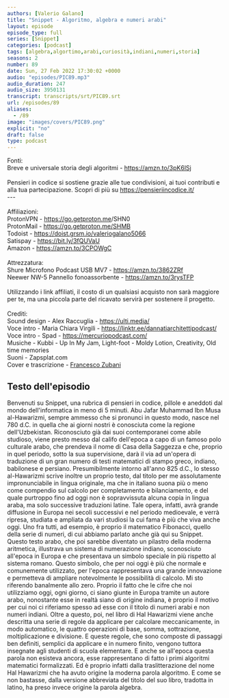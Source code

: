 ```yaml
---
authors: [Valerio Galano]
title: "Snippet - Algoritmo, algebra e numeri arabi"
layout: episode
episode_type: full
series: [Snippet]
categories: [podcast]
tags: [algebra,algortimo,arabi,curiosità,indiani,numeri,storia]
seasons: 2
number: 89
date: Sun, 27 Feb 2022 17:30:02 +0000
audio: "episodes/PIC89.mp3"
audio_duration: 247
audio_size: 3950131
transcript: transcripts/srt/PIC89.srt
url: /episodes/89
aliases: 
  - /89
image: "images/covers/PIC89.png"
explicit: "no"
draft: false
type: podcast
---
```

Fonti: <br />Breve e universale storia degli algoritmi - <a href="https://amzn.to/3pK6lSj" rel="noopener">https://amzn.to/3pK6lSj</a> <br /><br />Pensieri in codice si sostiene grazie alle tue condivisioni, ai tuoi contributi e alla tua partecipazione. Scopri di più su <a href="https://pensieriincodice.it/" rel="noopener">https://pensieriincodice.it/</a> <br />---<br /><br />Affiliazioni:<br />ProtonVPN - <a href="https://go.getproton.me" rel="noopener">https://go.getproton.me</a>/SHN0 <br />ProtonMail - <a href="https://go.getproton.me/SHMB" rel="noopener">https://go.getproton.me/SHMB</a> <br />Todoist - <a href="https://doist.grsm.io/valeriogalano5066" rel="noopener">https://doist.grsm.io/valeriogalano5066</a> <br />Satispay - <a href="https://bit.ly/3fQUVaU" rel="noopener">https://bit.ly/3fQUVaU</a> <br />Amazon - <a href="https://amzn.to/3CPOWgC" rel="noopener">https://amzn.to/3CPOWgC</a> <br /><br />Attrezzatura:<br />Shure Microfono Podcast USB MV7 - <a href="https://amzn.to/3862ZRf" rel="noopener">https://amzn.to/3862ZRf</a> <br />Neewer NW-5 Pannello fonoassorbente - <a href="https://amzn.to/3rysTFP" rel="noopener">https://amzn.to/3rysTFP</a> <br /><br />Utilizzando i link affiliati, il costo di un qualsiasi acquisto non sarà maggiore per te, ma una piccola parte del ricavato servirà per sostenere il progetto.<br /><br />Crediti:<br />Sound design - Alex Raccuglia - <a href="https://ulti.media/" rel="noopener">https://ulti.media/</a> <br />Voce intro - Maria Chiara Virgili - <a href="https://linktr.ee/dannatiarchitettipodcast/" rel="noopener">https://linktr.ee/dannatiarchitettipodcast/</a>  <br />Voce intro - Spad - <a href="https://mercuriopodcast.com/" rel="noopener">https://mercuriopodcast.com/</a> <br />Musiche - Kubbi - Up In My Jam, Light-foot - Moldy Lotion, Creativity, Old time memories<br />Suoni - Zapsplat.com<br />Cover e trascrizione - <a href="https://it.linkedin.com/in/francesco-zubani-5957081a6" rel="noopener">Francesco Zubani</a>

<!-- more -->

## Testo dell'episodio

Benvenuti su Snippet, una rubrica di pensieri in codice, pillole e aneddoti dal mondo dell'informatica
in meno di 5 minuti.
Abu Jafar Muhammad Ibn Musa al-Hawarizmi, sempre ammesso che si pronunci in questo modo,
nasce nel 780 d.C. in quella che ai giorni nostri è conosciuta come la regione dell'Uzbekistan.
Riconosciuto già dai suoi contemporanei come abile studioso, viene presto messo dal califo
dell'epoca a capo di un famoso polo culturale arabo, che prendeva il nome di Casa della
Saggezza e che, proprio in quel periodo, sotto la sua supervisione, darà il via ad un'opera
di traduzione di un gran numero di testi matematici di stampo greco, indiano, babilonese e persiano.
Presumibilmente intorno all'anno 825 d.C., lo stesso al-Hawarizmi scrive inoltre un proprio
testo, dal titolo per me assolutamente impronunciabile in lingua originale, ma che in italiano suona
più o meno come compendio sul calcolo per completamento e bilanciamento, e del quale
purtroppo fino ad oggi non è sopravvissuta alcuna copia in lingua araba, ma solo successive
traduzioni latine.
Tale opera, infatti, avrà grande diffusione in Europa nei secoli successivi e nel periodo
medioevale, e verrà ripresa, studiata e ampliata da vari studiosi la cui fama è più che viva
anche oggi. Uno fra tutti, ad esempio, è proprio il matematico Fibonacci, quello della
serie di numeri, di cui abbiamo parlato anche già qui su Snippet. Questo testo arabo, che
poi sarebbe diventato un pilastro della moderna aritmetica, illustrava un sistema di numerazione
indiano, sconosciuto all'epoca in Europa e che presentava un simbolo speciale in più
rispetto al sistema romano. Questo simbolo, che per noi oggi è più che normale e comunemente
utilizzato, per l'epoca rappresentava una grande innovazione e permetteva di ampliare notevolmente
le possibilità di calcolo. Mi sto riferendo banalmente allo zero. Proprio il fatto che
le cifre che noi utilizziamo oggi, ogni giorno, ci siano giunte in Europa tramite un autore
arabo, nonostante esse in realtà siano di origine indiana, è proprio il motivo per
cui noi ci riferiamo spesso ad esse con il titolo di numeri arabi e non numeri indiani.
Oltre a questo, poi, nel libro di Hal Hawarizmi viene anche descritta una serie di regole
da applicare per calcolare meccanicamente, in modo automatico, le quattro operazioni
di base, somma, sottrazione, moltiplicazione e divisione. E queste regole, che sono composte
di passaggi ben definiti, semplici da applicare e in numero finito, vengono tuttora insegnate
agli studenti di scuola elementare. E anche se all'epoca questa parola non esisteva ancora,
esse rappresentano di fatto i primi algoritmi matematici formalizzati. Ed è proprio infatti
dalla traslitterazione del nome Hal Hawarizmi che ha avuto origine la moderna parola algoritmo.
E come se non bastasse, dalla versione abbreviata del titolo del suo libro, tradotta in latino,
ha preso invece origine la parola algebra.

